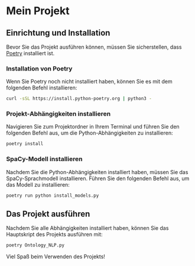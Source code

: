 
# Mein Projekt

## Einrichtung und Installation

Bevor Sie das Projekt ausführen können, müssen Sie sicherstellen, dass [Poetry](https://python-poetry.org/docs/) installiert ist.

### Installation von Poetry

Wenn Sie Poetry noch nicht installiert haben, können Sie es mit dem folgenden Befehl installieren:

```bash
curl -sSL https://install.python-poetry.org | python3 -
```

### Projekt-Abhängigkeiten installieren

Navigieren Sie zum Projektordner in Ihrem Terminal und führen Sie den folgenden Befehl aus, um die Python-Abhängigkeiten zu installieren:

```bash
poetry install
```

### SpaCy-Modell installieren

Nachdem Sie die Python-Abhängigkeiten installiert haben, müssen Sie das SpaCy-Sprachmodell installieren. Führen Sie den folgenden Befehl aus, um das Modell zu installieren:

```bash
poetry run python install_models.py
```

## Das Projekt ausführen

Nachdem Sie alle Abhängigkeiten installiert haben, können Sie das Hauptskript des Projekts ausführen mit:

```bash
poetry Ontology_NLP.py
```

Viel Spaß beim Verwenden des Projekts!
